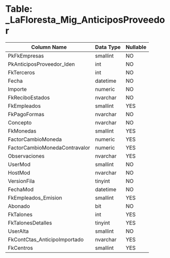 # Table: _LaFloresta_Mig_AnticiposProveedor

| Column Name | Data Type | Nullable |
|-------------|-----------|----------|
| PkFkEmpresas | smallint | NO |
| PkAnticiposProveedor_Iden | int | NO |
| FkTerceros | int | NO |
| Fecha | datetime | NO |
| Importe | numeric | NO |
| FkReciboEstados | nvarchar | NO |
| FkEmpleados | smallint | YES |
| FkPagoFormas | nvarchar | NO |
| Concepto | nvarchar | NO |
| FkMonedas | smallint | YES |
| FactorCambioMoneda | numeric | YES |
| FactorCambioMonedaContravalor | numeric | YES |
| Observaciones | nvarchar | YES |
| UserMod | smallint | NO |
| HostMod | nvarchar | NO |
| VersionFila | tinyint | NO |
| FechaMod | datetime | NO |
| FkEmpleados_Emision | smallint | YES |
| Abonado | bit | NO |
| FkTalones | int | YES |
| FkTalonesDetalles | tinyint | YES |
| UserAlta | smallint | NO |
| FkContCtas_AnticipoImportado | nvarchar | YES |
| FkCentros | smallint | YES |
